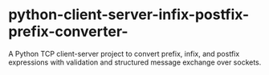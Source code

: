# python-client-server-infix-postfix-prefix-converter-
A Python TCP client-server project to convert prefix, infix, and postfix expressions with validation and structured message exchange over sockets.

